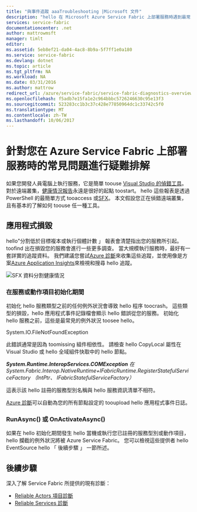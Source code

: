 ```yaml
---
title: "與事件追蹤 aaaTroubleshooting |Microsoft 文件"
description: "hello 在 Microsoft Azure Service Fabric 上部署服務時遇到最常見的問題。"
services: service-fabric
documentationcenter: .net
author: mattrowmsft
manager: timlt
editor: 
ms.assetid: 5eb8ef21-da04-4ac8-8b9a-5f7ff1e0a180
ms.service: service-fabric
ms.devlang: dotnet
ms.topic: article
ms.tgt_pltfrm: NA
ms.workload: NA
ms.date: 03/31/2016
ms.author: mattrow
redirect_url: /azure/service-fabric/service-fabric-diagnostics-overview
ms.openlocfilehash: f5adb7e15fa1e2c964bbbc5726246630c95e13f3
ms.sourcegitcommit: 523283cc1b3c37c428e77850964dc1c33742c5f0
ms.translationtype: MT
ms.contentlocale: zh-TW
ms.lasthandoff: 10/06/2017
---
```

# <a name="troubleshoot-common-issues-when-you-deploy-services-on-azure-service-fabric"></a>針對您在 Azure Service Fabric 上部署服務時的常見問題進行疑難排解
如果您開發人員電腦上執行服務，它是簡單 toouse [Visual Studio 的偵錯工具](service-fabric-diagnostics-how-to-monitor-and-diagnose-services-locally.md)。 對於遠端叢集，[健康情況報告](service-fabric-view-entities-aggregated-health.md)永遠是很好的起點 toostart。 hello 這些報表是透過 PowerShell 的最簡單方式 tooaccess 或[SFX](service-fabric-visualizing-your-cluster.md)。 本文假設您正在偵錯遠端叢集，且有基本的了解如何 toouse 任一種工具。

## <a name="application-crash"></a>應用程式損毀
hello"分割低於目標複本或執行個體計數 」 報表會清楚指出您的服務所引起。 toofind 出在損毀您的服務會進行一些更多調查。 當大規模執行服務時，最好有一套詳實的追蹤資料。  我們建議您嘗試[Azure 診斷](service-fabric-diagnostics-how-to-setup-wad.md)來收集這些追蹤，並使用像是方案[Azure Application Insights](https://azure.microsoft.com/services/application-insights/)來檢視和搜尋 hello 追蹤。

![SFX 資料分割健康情況](./media/service-fabric-diagnostics-troubleshoot-common-scenarios/crashNewApp.png)

### <a name="during-service-or-actor-initialization"></a>在服務或動作項目初始化期間
初始化 hello 服務類型之前的任何例外狀況會導致 hello 程序 toocrash。 這些類型的損毀，hello 應用程式事件記錄檔會顯示 hello 錯誤從您的服務。
初始化 hello 服務之前，這些是最常見的例外狀況 toosee hello。

System.IO.FileNotFoundException

此錯誤通常是因為 toomissing 組件相依性。 請檢查 hello CopyLocal 屬性在 Visual Studio 或 hello 全域組件快取中的 hello 節點。

***System.Runtime.InteropServices.COMException*** *在 System.Fabric.Interop.NativeRuntime+IFabricRuntime.RegisterStatefulServiceFactory （IntPtr、 IFabricStatefulServiceFactory）*

 這表示該 hello 註冊的服務型別名稱與 hello 服務資訊清單不相符。

[Azure 診斷](service-fabric-diagnostics-how-to-setup-wad.md)可以自動為您的所有節點設定的 tooupload hello 應用程式事件日誌。

### <a name="runasync-or-onactivateasync"></a>RunAsync() 或 OnActivateAsync()
如果在 hello 初始化期間發生 hello 當機或執行您已註冊的服務型別或動作項目，hello 攔截的例外狀況將被 Azure Service Fabric。 您可以檢視這些提供者 hello EventSource hello 「 後續步驟 」 一節所述。

## <a name="next-steps"></a>後續步驟
深入了解 Service Fabric 所提供的現有診斷：

* [Reliable Actors 項目診斷](service-fabric-reliable-actors-diagnostics.md)
* [Reliable Services 診斷](service-fabric-reliable-services-diagnostics.md)

